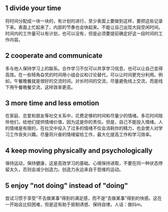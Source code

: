 ## 1 divide your time

将时间分配成一块一块的，有计划的进行，至少表面上要做到这样，要把这些记录下来。表面上忙起来了，内部的节奏也会快起来。不能让自己出现大段空闲时间。时间内的工作量可以有计划，也可以没有，但是必须要提前确定好这一段时间的工作内容。

## 2 cooperate and communicate

多与他人保持学习上的联系。合作学习不仅可以共享学习信息，也可以让自己变得高效。在一些犄角旮旯的时间用小组会议和讨论替代，可以让时间更充分利用。例如，午餐晚餐就是很好的交流时间。对长时间的交流，尽量避免线上交流，而是线下用午餐晚餐交流，这样效率更高。

## 3 more time and less emotion

在家庭、恋爱和朋友等社交关系中，花费足够的时间和尽量少的情绪。多花时间陪伴他们，给他们提供情绪价值，因为这是你的责任。但是，自己不能投入情绪。人的情绪是有限的，在社交中投入了过多的情绪不仅会消耗你的精力，也会使人对学习工作丧失兴趣。尽量将兴奋的情绪留给工作，最大化提高工作和学习效率。

## 4 keep moving physically and psychologically

保持运动，保持健康，这是高效学习的基础。心境保持进取，不要在同一种状态停留太久，否则会减少创造力。创造力永远来自于思维的运动。

## 5 enjoy "not doing" instead of "doing"

尝试习惯于享受“不去做某事”得到的满足感，而不是“去做某事”得到的快感。这在一开始会比较困难，但是这有助于抵制诱惑、保持自律。人话：做抖m。